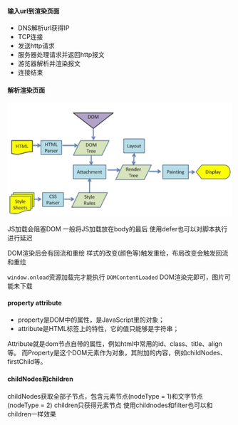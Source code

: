 #### 输入url到渲染页面

- DNS解析url获得IP
- TCP连接
- 发送http请求
- 服务器处理请求并返回http报文
- 游览器解析并渲染报文
- 连接结束

#### 解析渲染页面

![alt DOM render](./DOM%20render.png)

JS加载会阻塞DOM 一般将JS加载放在body的最后 使用defer也可以对脚本执行进行延迟

DOM渲染后会有回流和重绘
样式的改变(颜色等)触发重绘，布局改变会触发回流和重绘

`window.onload`资源加载完才能执行
`DOMContentLoaded` DOM渲染完即可，图片可能未下载

#### property attribute

- property是DOM中的属性，是JavaScript里的对象；
- attribute是HTML标签上的特性，它的值只能够是字符串；

Attribute就是dom节点自带的属性，例如html中常用的id、class、title、align等。
而Property是这个DOM元素作为对象，其附加的内容，例如childNodes、firstChild等。

#### childNodes和children

childNodes获取全部子节点，包含元素节点(nodeType = 1)和文字节点(nodeType = 2)
children只获得元素节点
使用childnodes和filter也可以和children一样效果


